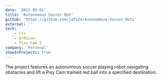 ```yaml
---
date: '2021-05-01'
title: 'Autonomous Soccer Bot'
github: 'https://github.com/jaft24/Autonomous-Soccer-Bots'
external: ''
tech:
    - C++
    - Arduino
    - Pixy Cam 2
company: 'Personal'
showInProjects: true
---
```

The project features an autonomous soccer playing robot navigating obstacles and lift a Pixy Cam trained red ball into a specified destination.
